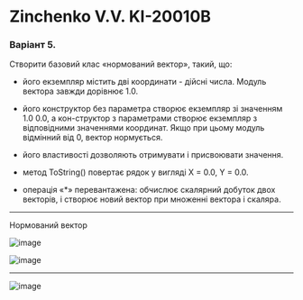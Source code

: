 # Zinchenko V.V. KI-20010B

### Варіант 5.

Створити базовий клас «нормований вектор», такий, що:

- його екземпляр містить дві координати - дійсні числа. Модуль вектора
завжди дорівнює 1.0.

- його конструктор без параметра створює екземпляр зі значенням 1.0 0.0, а
кон-структор з параметрами створює екземпляр з відповідними
значеннями координат. Якщо при цьому модуль відмінний від 0, вектор
нормується.

- його властивості дозволяють отримувати і присвоювати значення.

- метод ToString() повертає рядок у вигляді Х = 0.0, Y = 0.0.

- операція «*» перевантажена: обчислює скалярний добуток двох векторів, і
створює новий вектор при множенні вектора і скаляра.

---

Нормований вектор

![image](https://user-images.githubusercontent.com/75172188/187998345-a88b3028-3cdc-4978-acdd-5078d7d7d778.png)

![image](https://user-images.githubusercontent.com/75172188/187998412-e4505db2-7b2e-46b3-ac4a-3aca857a01e0.png)

---

![image](https://user-images.githubusercontent.com/75172188/187998530-77e3e4fa-3d85-4eb9-a17a-408a15815cce.png)
